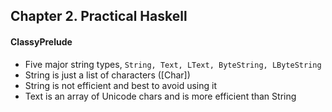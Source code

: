 ## Chapter 2. Practical Haskell

#### ClassyPrelude
- Five major string types, `String, Text, LText, ByteString, LByteString`
- String is just a list of characters ([Char])
- String is not efficient and best to avoid using it
- Text is an array of Unicode chars and is more efficient than String

